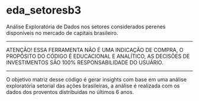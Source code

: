 # eda_setoresb3
Análise Exploratória de Dados nos setores considerados perenes disponíveis no mercado de capitais brasileiro.

_________________________________________________________
ATENÇÃO! ESSA FERRAMENTA NÃO É  UMA INDICAÇÃO DE COMPRA, O PROPÓSITO DO CÓDIGO É EDUCACIONAL E ANALÍTICO, 
AS DECISÕES DE INVESTIMENTOS SÃO 100% RESPONSABILIDADE DO USUÁRIO.
______________________________________________________________________________________________________

O objetivo matriz desse código é gerar insights com base em uma análise exploratória setorial das ações brasileiras, a análise é realizada com os dados dos proventos distribuidas no últimos 6 anos.
